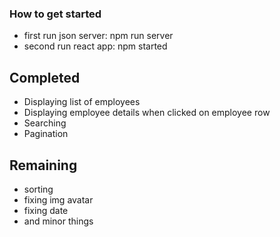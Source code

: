 ### How to get started
- first run json server: npm run server
- second run react app: npm started


## Completed

- Displaying list of employees
- Displaying employee details when clicked on employee row
- Searching
- Pagination


## Remaining
- sorting
- fixing img avatar
- fixing date
- and minor things

